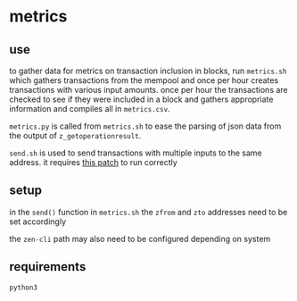 # metrics

## use
to gather data for metrics on transaction inclusion in blocks, run `metrics.sh`
which gathers transactions from the mempool and once per hour creates transactions
with various input amounts. once per hour the transactions are checked to see if
they were included in a block and gathers appropriate information and  compiles
all in `metrics.csv`.

`metrics.py` is called from `metrics.sh` to ease the parsing of json data from
the output of `z_getoperationresult`.

`send.sh` is used to send transactions with multiple inputs to the same address.
it requires [this patch](https://github.com/zcash/zcash/issues/2955#issuecomment-366314590) to run correctly

## setup
in the `send()` function in `metrics.sh` the `zfrom` and `zto` addresses need to
be set accordingly

the `zen-cli` path may also need to be configured depending on system

## requirements
`python3`
